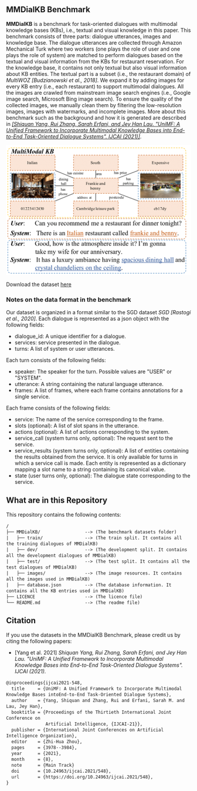 ## MMDialKB Benchmark
**MMDialKB** is a benchmark for task-oriented dialogues with multimodal knowledge bases (KBs), i.e., textual and visual knowledge in this paper. This benchmark consists of three parts: dialogue utterances, images and knowledge base. The dialogue utterances are collected through Amazon Mechanical Turk where two workers (one plays the role of user and one plays the role of system) are matched to perform dialogues based on the textual and visual information from the KBs for restaurant reservation. For the knowledge base, it contains not only textual but also visual information about KB entities. The textual part is a subset (i.e., the restaurant domain) of *MultiWOZ [Budzianowski et al., 2018]*. We expand it by adding images for every KB entry (i.e., each restaurant) to support multimodal dialogues. All the images are crawled from mainstream image search engines (i.e., Google image search, Microsoft Bing image search). To ensure the quality of the collected images, we manually clean them by filtering the low-resolution images, images with watermarks, and incomplete images. More about this benchmark such as the background and how it is generated are described in [*[Shiquan Yang, Rui Zhang, Sarah Erfani, and Jey Han Lau. "UniMF: A Unified Framework to Incorporate Multimodal Knowledge Bases into End-to-End Task-Oriented Dialogue Systems". IJCAI (2021)]*](https://www.ijcai.org/proceedings/2021/0548.pdf).

![multimodal](img/multimodal_dialogues.png)

Download the dataset [here](https://github.com/shiquanyang/UniMF)

### Notes on the data format in the benchmark
Our dataset is organized in a format similar to the SGD dataset *SGD [Rastogi et al., 2020]*. Each dialogue is represented as a json object with the following fields:
* dialogue_id: A unique identifier for a dialogue.
* services: service presented in the dialogue.
* turns: A list of system or user utterances.
  
Each turn consists of the following fields:
* speaker: The speaker for the turn. Possible values are "USER" or "SYSTEM".
* utterance: A string containing the natural language utterance.
* frames: A list of frames, where each frame contains annotations for a single service.
  
Each frame consists of the following fields:
* service: The name of the service corresponding to the frame.
* slots (optional): A list of slot spans in the utterance.
* actions (optional): A list of actions corresponding to the system.
* service_call (system turns only, optional): The request sent to the service.
* service_results (system turns only, optional): A list of entities containing the results obtained from the service. It is only available for turns in which a service call is made. Each entity is represented as a dictionary mapping a slot name to a string containing its canonical value.
* state (user turns only, optional): The dialogue state corresponding to the service.

## What are in this Repository
This repository contains the following contents:
```
/
├── MMDialKB/                 --> (The benchmark datasets folder)
|   ├── train/                --> (The train split. It contains all the training dialogues of MMDialKB)
|   ├── dev/                  --> (The development split. It contains all the development dialogues of MMDialKB)
|   ├── test/                 --> (The test split. It contains all the test dialogues of MMDialKB)
|   ├── images/               --> (The image resources. It contains all the images used in MMDialKB)
|   ├── database.json         --> (The database information. It contains all the KB entries used in MMDialKB)
├── LICENCE                   --> (The licence file)
└── README.md                 --> (The readme file)
```

## Citation
If you use the datasets in the MMDialKB Benchmark, please credit us by citing the following papers:

* [Yang et al. 2021] *Shiquan Yang, Rui Zhang, Sarah Erfani, and Jey Han Lau. "UniMF: A Unified Framework to Incorporate Multimodal Knowledge Bases into End-to-End Task-Oriented Dialogue Systems". IJCAI (2021).*

```
@inproceedings{ijcai2021-548,
  title     = {UniMF: A Unified Framework to Incorporate Multimodal Knowledge Bases intoEnd-to-End Task-Oriented Dialogue Systems},
  author    = {Yang, Shiquan and Zhang, Rui and Erfani, Sarah M. and Lau, Jey Han},
  booktitle = {Proceedings of the Thirtieth International Joint Conference on
               Artificial Intelligence, {IJCAI-21}},
  publisher = {International Joint Conferences on Artificial Intelligence Organization},
  editor    = {Zhi-Hua Zhou},
  pages     = {3978--3984},
  year      = {2021},
  month     = {8},
  note      = {Main Track}
  doi       = {10.24963/ijcai.2021/548},
  url       = {https://doi.org/10.24963/ijcai.2021/548},
}

```
